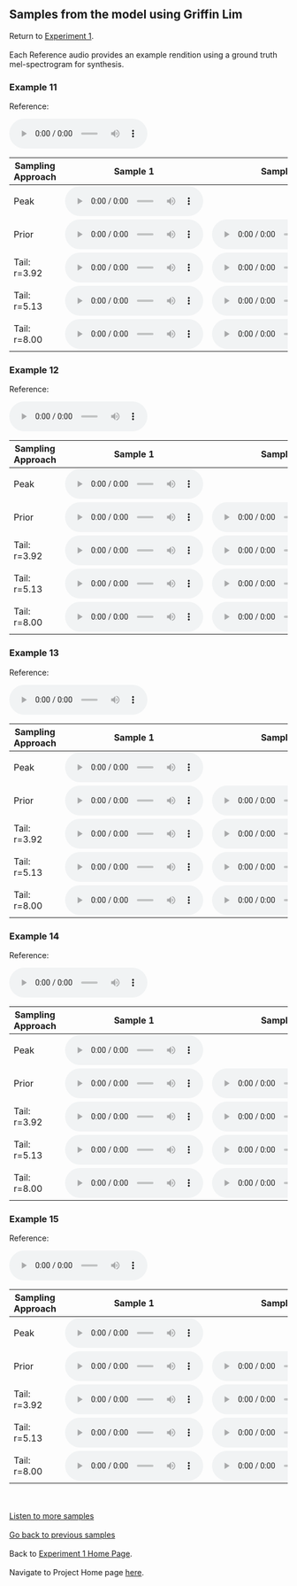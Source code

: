 <!-- exp 1a -->

## Samples from the model using Griffin Lim

Return to [Experiment 1](https://ljlj9.github.io/mscproject/experiment_1a_test.html).
<br><br>
Each Reference audio provides an example rendition using a ground truth mel-spectrogram for synthesis.

### Example 11

Reference:          
<p><audio src="Exp1Test/Example11/reference.wav" controls style="width: 250px;"></audio></p>

| Sampling Approach | Sample 1 | Sample 2 | Sample 3 | Sample 4 | Sample 5 |
| --- | --- | --- | --- | --- | --- |
| Peak  | <audio src="Exp1Test/Example11/peak/sample_1.wav" controls style="width: 250px;"></audio> | | | | |
| Prior | <audio src="Exp1Test/Example11/prior/sample_1.wav" controls style="width: 250px;"></audio> | <audio src="Exp1Test/Example11/prior/sample_2.wav" controls style="width: 250px;"></audio> | <audio src="Exp1Test/Example11/prior/sample_3.wav" controls style="width: 250px;"></audio> | <audio src="Exp1Test/Example11/prior/sample_4.wav" controls style="width: 250px;"></audio> | <audio src="Exp1Test/Example11/prior/sample_5.wav" controls style="width: 250px;"></audio> |
| Tail: r=3.92 | <audio src="Exp1Test/Example11/tail392/sample_1.wav" controls style="width: 250px;"></audio> | <audio src="Exp1Test/Example11/tail392/sample_2.wav" controls style="width: 250px;"></audio> | <audio src="Exp1Test/Example11/tail392/sample_3.wav" controls style="width: 250px;"></audio> | <audio src="Exp1Test/Example11/tail392/sample_4.wav" controls style="width: 250px;"></audio> | <audio src="Exp1Test/Example11/tail392/sample_5.wav" controls style="width: 250px;"></audio> |
| Tail: r=5.13 | <audio src="Exp1Test/Example11/tail513/sample_1.wav" controls style="width: 250px;"></audio> | <audio src="Exp1Test/Example11/tail513/sample_2.wav" controls style="width: 250px;"></audio> | <audio src="Exp1Test/Example11/tail513/sample_3.wav" controls style="width: 250px;"></audio> | <audio src="Exp1Test/Example11/tail513/sample_4.wav" controls style="width: 250px;"></audio> | <audio src="Exp1Test/Example11/tail513/sample_5.wav" controls style="width: 250px;"></audio> |
| Tail: r=8.00 | <audio src="Exp1Test/Example11/tail8/sample_1.wav" controls style="width: 250px;"></audio> | <audio src="Exp1Test/Example11/tail8/sample_2.wav" controls style="width: 250px;"></audio> | <audio src="Exp1Test/Example11/tail8/sample_3.wav" controls style="width: 250px;"></audio> | <audio src="Exp1Test/Example11/tail8/sample_4.wav" controls style="width: 250px;"></audio> | <audio src="Exp1Test/Example11/tail8/sample_5.wav" controls style="width: 250px;"></audio> |

### Example 12

Reference:          
<p><audio src="Exp1Test/Example12/reference.wav" controls style="width: 250px;"></audio></p>

| Sampling Approach | Sample 1 | Sample 2 | Sample 3 | Sample 4 | Sample 5 |
| --- | --- | --- | --- | --- | --- |
| Peak  | <audio src="Exp1Test/Example12/peak/sample_1.wav" controls style="width: 250px;"></audio> | | | | |
| Prior | <audio src="Exp1Test/Example12/prior/sample_1.wav" controls style="width: 250px;"></audio> | <audio src="Exp1Test/Example12/prior/sample_2.wav" controls style="width: 250px;"></audio> | <audio src="Exp1Test/Example12/prior/sample_3.wav" controls style="width: 250px;"></audio> | <audio src="Exp1Test/Example12/prior/sample_4.wav" controls style="width: 250px;"></audio> | <audio src="Exp1Test/Example12/prior/sample_5.wav" controls style="width: 250px;"></audio> |
| Tail: r=3.92 | <audio src="Exp1Test/Example12/tail392/sample_1.wav" controls style="width: 250px;"></audio> | <audio src="Exp1Test/Example12/tail392/sample_2.wav" controls style="width: 250px;"></audio> | <audio src="Exp1Test/Example12/tail392/sample_3.wav" controls style="width: 250px;"></audio> | <audio src="Exp1Test/Example12/tail392/sample_4.wav" controls style="width: 250px;"></audio> | <audio src="Exp1Test/Example12/tail392/sample_5.wav" controls style="width: 250px;"></audio> |
| Tail: r=5.13 | <audio src="Exp1Test/Example12/tail513/sample_1.wav" controls style="width: 250px;"></audio> | <audio src="Exp1Test/Example12/tail513/sample_2.wav" controls style="width: 250px;"></audio> | <audio src="Exp1Test/Example12/tail513/sample_3.wav" controls style="width: 250px;"></audio> | <audio src="Exp1Test/Example12/tail513/sample_4.wav" controls style="width: 250px;"></audio> | <audio src="Exp1Test/Example12/tail513/sample_5.wav" controls style="width: 250px;"></audio> |
| Tail: r=8.00 | <audio src="Exp1Test/Example12/tail8/sample_1.wav" controls style="width: 250px;"></audio> | <audio src="Exp1Test/Example12/tail8/sample_2.wav" controls style="width: 250px;"></audio> | <audio src="Exp1Test/Example12/tail8/sample_3.wav" controls style="width: 250px;"></audio> | <audio src="Exp1Test/Example12/tail8/sample_4.wav" controls style="width: 250px;"></audio> | <audio src="Exp1Test/Example12/tail8/sample_5.wav" controls style="width: 250px;"></audio> |

### Example 13

Reference:          
<p><audio src="Exp1Test/Example13/reference.wav" controls style="width: 250px;"></audio></p>

| Sampling Approach | Sample 1 | Sample 2 | Sample 3 | Sample 4 | Sample 5 |
| --- | --- | --- | --- | --- | --- |
| Peak  | <audio src="Exp1Test/Example13/peak/sample_1.wav" controls style="width: 250px;"></audio> | | | | |
| Prior | <audio src="Exp1Test/Example13/prior/sample_1.wav" controls style="width: 250px;"></audio> | <audio src="Exp1Test/Example13/prior/sample_2.wav" controls style="width: 250px;"></audio> | <audio src="Exp1Test/Example13/prior/sample_3.wav" controls style="width: 250px;"></audio> | <audio src="Exp1Test/Example13/prior/sample_4.wav" controls style="width: 250px;"></audio> | <audio src="Exp1Test/Example13/prior/sample_5.wav" controls style="width: 250px;"></audio> |
| Tail: r=3.92 | <audio src="Exp1Test/Example13/tail392/sample_1.wav" controls style="width: 250px;"></audio> | <audio src="Exp1Test/Example13/tail392/sample_2.wav" controls style="width: 250px;"></audio> | <audio src="Exp1Test/Example13/tail392/sample_3.wav" controls style="width: 250px;"></audio> | <audio src="Exp1Test/Example13/tail392/sample_4.wav" controls style="width: 250px;"></audio> | <audio src="Exp1Test/Example13/tail392/sample_5.wav" controls style="width: 250px;"></audio> |
| Tail: r=5.13 | <audio src="Exp1Test/Example13/tail513/sample_1.wav" controls style="width: 250px;"></audio> | <audio src="Exp1Test/Example13/tail513/sample_2.wav" controls style="width: 250px;"></audio> | <audio src="Exp1Test/Example13/tail513/sample_3.wav" controls style="width: 250px;"></audio> | <audio src="Exp1Test/Example13/tail513/sample_4.wav" controls style="width: 250px;"></audio> | <audio src="Exp1Test/Example13/tail513/sample_5.wav" controls style="width: 250px;"></audio> |
| Tail: r=8.00 | <audio src="Exp1Test/Example13/tail8/sample_1.wav" controls style="width: 250px;"></audio> | <audio src="Exp1Test/Example13/tail8/sample_2.wav" controls style="width: 250px;"></audio> | <audio src="Exp1Test/Example13/tail8/sample_3.wav" controls style="width: 250px;"></audio> | <audio src="Exp1Test/Example13/tail8/sample_4.wav" controls style="width: 250px;"></audio> | <audio src="Exp1Test/Example13/tail8/sample_5.wav" controls style="width: 250px;"></audio> |

### Example 14

Reference:          
<p><audio src="Exp1Test/Example14/reference.wav" controls style="width: 250px;"></audio></p>

| Sampling Approach | Sample 1 | Sample 2 | Sample 3 | Sample 4 | Sample 5 |
| --- | --- | --- | --- | --- | --- |
| Peak  | <audio src="Exp1Test/Example14/peak/sample_1.wav" controls style="width: 250px;"></audio> | | | | |
| Prior | <audio src="Exp1Test/Example14/prior/sample_1.wav" controls style="width: 250px;"></audio> | <audio src="Exp1Test/Example14/prior/sample_2.wav" controls style="width: 250px;"></audio> | <audio src="Exp1Test/Example14/prior/sample_3.wav" controls style="width: 250px;"></audio> | <audio src="Exp1Test/Example14/prior/sample_4.wav" controls style="width: 250px;"></audio> | <audio src="Exp1Test/Example14/prior/sample_5.wav" controls style="width: 250px;"></audio> |
| Tail: r=3.92 | <audio src="Exp1Test/Example14/tail392/sample_1.wav" controls style="width: 250px;"></audio> | <audio src="Exp1Test/Example14/tail392/sample_2.wav" controls style="width: 250px;"></audio> | <audio src="Exp1Test/Example14/tail392/sample_3.wav" controls style="width: 250px;"></audio> | <audio src="Exp1Test/Example14/tail392/sample_4.wav" controls style="width: 250px;"></audio> | <audio src="Exp1Test/Example14/tail392/sample_5.wav" controls style="width: 250px;"></audio> |
| Tail: r=5.13 | <audio src="Exp1Test/Example14/tail513/sample_1.wav" controls style="width: 250px;"></audio> | <audio src="Exp1Test/Example14/tail513/sample_2.wav" controls style="width: 250px;"></audio> | <audio src="Exp1Test/Example14/tail513/sample_3.wav" controls style="width: 250px;"></audio> | <audio src="Exp1Test/Example14/tail513/sample_4.wav" controls style="width: 250px;"></audio> | <audio src="Exp1Test/Example14/tail513/sample_5.wav" controls style="width: 250px;"></audio> |
| Tail: r=8.00 | <audio src="Exp1Test/Example14/tail8/sample_1.wav" controls style="width: 250px;"></audio> | <audio src="Exp1Test/Example14/tail8/sample_2.wav" controls style="width: 250px;"></audio> | <audio src="Exp1Test/Example14/tail8/sample_3.wav" controls style="width: 250px;"></audio> | <audio src="Exp1Test/Example14/tail8/sample_4.wav" controls style="width: 250px;"></audio> | <audio src="Exp1Test/Example14/tail8/sample_5.wav" controls style="width: 250px;"></audio> |

### Example 15

Reference:          
<p><audio src="Exp1Test/Example15/reference.wav" controls style="width: 250px;"></audio></p>

| Sampling Approach | Sample 1 | Sample 2 | Sample 3 | Sample 4 | Sample 5 |
| --- | --- | --- | --- | --- | --- |
| Peak  | <audio src="Exp1Test/Example15/peak/sample_1.wav" controls style="width: 250px;"></audio> | | | | |
| Prior | <audio src="Exp1Test/Example15/prior/sample_1.wav" controls style="width: 250px;"></audio> | <audio src="Exp1Test/Example15/prior/sample_2.wav" controls style="width: 250px;"></audio> | <audio src="Exp1Test/Example15/prior/sample_3.wav" controls style="width: 250px;"></audio> | <audio src="Exp1Test/Example15/prior/sample_4.wav" controls style="width: 250px;"></audio> | <audio src="Exp1Test/Example15/prior/sample_5.wav" controls style="width: 250px;"></audio> |
| Tail: r=3.92 | <audio src="Exp1Test/Example15/tail392/sample_1.wav" controls style="width: 250px;"></audio> | <audio src="Exp1Test/Example15/tail392/sample_2.wav" controls style="width: 250px;"></audio> | <audio src="Exp1Test/Example15/tail392/sample_3.wav" controls style="width: 250px;"></audio> | <audio src="Exp1Test/Example15/tail392/sample_4.wav" controls style="width: 250px;"></audio> | <audio src="Exp1Test/Example15/tail392/sample_5.wav" controls style="width: 250px;"></audio> |
| Tail: r=5.13 | <audio src="Exp1Test/Example15/tail513/sample_1.wav" controls style="width: 250px;"></audio> | <audio src="Exp1Test/Example15/tail513/sample_2.wav" controls style="width: 250px;"></audio> | <audio src="Exp1Test/Example15/tail513/sample_3.wav" controls style="width: 250px;"></audio> | <audio src="Exp1Test/Example15/tail513/sample_4.wav" controls style="width: 250px;"></audio> | <audio src="Exp1Test/Example15/tail513/sample_5.wav" controls style="width: 250px;"></audio> |
| Tail: r=8.00 | <audio src="Exp1Test/Example15/tail8/sample_1.wav" controls style="width: 250px;"></audio> | <audio src="Exp1Test/Example15/tail8/sample_2.wav" controls style="width: 250px;"></audio> | <audio src="Exp1Test/Example15/tail8/sample_3.wav" controls style="width: 250px;"></audio> | <audio src="Exp1Test/Example15/tail8/sample_4.wav" controls style="width: 250px;"></audio> | <audio src="Exp1Test/Example15/tail8/sample_5.wav" controls style="width: 250px;"></audio> |

<br><br>
[Listen to more samples](https://ljlj9.github.io/mscproject/experiment_1a_iv.html)
<br><br>
[Go back to previous samples](https://ljlj9.github.io/mscproject/experiment_1a_ii.html)
<br><br>
Back to [Experiment 1 Home Page](https://ljlj9.github.io/mscproject/experiment_1.html).
<br><br>
Navigate to Project Home page [here](https://ljlj9.github.io/mscproject/index.html).
